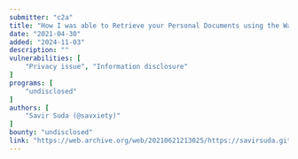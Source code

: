 ```yaml
---
submitter: "c2a"
title: "How I was able to Retrieve your Personal Documents using the Wayback Machine!"
date: "2021-04-30"
added: "2024-11-03"
description: ""
vulnerabilities: [
    "Privacy issue", "Information disclosure"
]
programs: [
    "undisclosed"
]
authors: [
    "Savir Suda (@savxiety)"
]
bounty: "undisclosed"
link: "https://web.archive.org/web/20210621213025/https://savirsuda.github.io/How-I-was-able-to-Retrieve-your-Personal-Documents-using-the-Wayback-Machine/"
---
```




